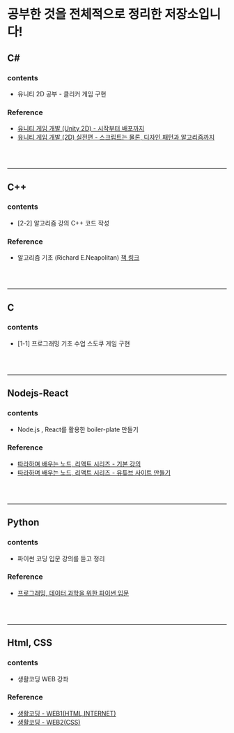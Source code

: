 # 공부한 것을 전체적으로 정리한 저장소입니다!

##  **C#**
### contents
* 유니티 2D 공부 - 클리커 게임 구현

### Reference
* [유니티 게임 개발 (Unity 2D) - 시작부터 배포까지
](https://www.inflearn.com/course/%EC%9C%A0%EB%8B%88%ED%8B%B0-%EA%B2%8C%EC%9E%84-%EA%B0%9C%EB%B0%9C-unity/dashboard)
* [유니티 게임 개발 (2D) 실전편 - 스크립트는 물론, 디자인 패턴과 알고리즘까지](https://www.inflearn.com/course/%EC%9C%A0%EB%8B%88%ED%8B%B0-%EC%8B%AC%ED%99%94-%EA%B3%BC%EC%A0%95/dashboard
)

<br><br>

---
## C++
### contents
* [2-2] 알고리즘 강의 C++ 코드 작성

### Reference
* 알고리즘 기초 (Richard E.Neapolitan) [책 링크](http://www.kyobobook.co.kr/product/detailViewKor.laf?mallGb=KOR&ejkGb=KOR&barcode=9791156005032#N)

<br><br>

---

## C
### contents
* [1-1] 프로그래밍 기초 수업 스도쿠 게임 구현

<br><br>

---

## Nodejs-React
### contents
* Node.js , React를 활용한 boiler-plate 만들기

### Reference
* [따라하며 배우는 노드, 리액트 시리즈 - 기본 강의](https://www.inflearn.com/course/%EB%94%B0%EB%9D%BC%ED%95%98%EB%A9%B0-%EB%B0%B0%EC%9A%B0%EB%8A%94-%EB%85%B8%EB%93%9C-%EB%A6%AC%EC%95%A1%ED%8A%B8-%EA%B8%B0%EB%B3%B8/dashboard)
* [따라하며 배우는 노드, 리액트 시리즈 - 유튜브 사이트 만들기](https://www.inflearn.com/course/%EB%94%B0%EB%9D%BC%ED%95%98%EB%A9%B0-%EB%B0%B0%EC%9A%B0%EB%8A%94-%EB%85%B8%EB%93%9C-%EB%A6%AC%EC%95%A1%ED%8A%B8-%EC%9C%A0%ED%8A%9C%EB%B8%8C-%EB%A7%8C%EB%93%A4%EA%B8%B0/dashboard)

<br><br>

---

## Python
### contents
* 파이썬 코딩 입문 강의를 듣고 정리

### Reference
* [프로그래밍, 데이터 과학을 위한 파이썬 입문](https://www.inflearn.com/course/python-%ED%8C%8C%EC%9D%B4%EC%8D%AC-%EC%9E%85%EB%AC%B8-%EA%B0%95%EC%A2%8C/dashboard)

<br><br>

---

## Html, CSS
### contents
* 생활코딩 WEB 강좌

### Reference
* [생활코딩 - WEB1(HTML,INTERNET)](https://opentutorials.org/course/3084)
* [생활코딩 - WEB2(CSS)](https://opentutorials.org/course/3086)
